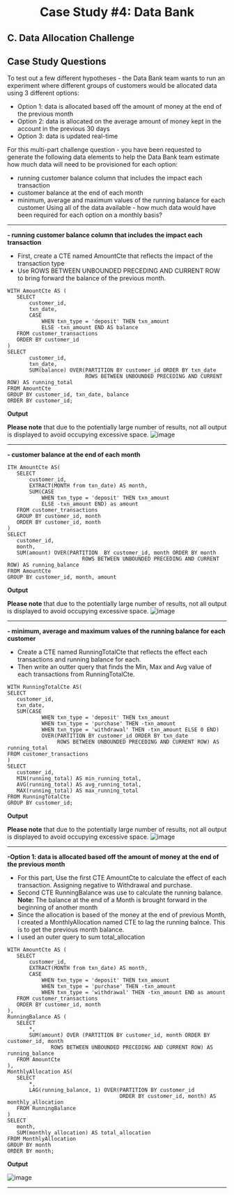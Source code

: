 <div align="center">
  <h1><b>Case Study #4: Data Bank</b></h1>
</div>

## C. Data Allocation Challenge

## Case Study Questions
To test out a few different hypotheses - the Data Bank team wants to run an experiment where different groups of customers would be allocated data using 3 different options:

- Option 1: data is allocated based off the amount of money at the end of the previous month
- Option 2: data is allocated on the average amount of money kept in the account in the previous 30 days
- Option 3: data is updated real-time
  
For this multi-part challenge question - you have been requested to generate the following data elements to help the Data Bank team estimate how much data will need to be provisioned for each option:

- running customer balance column that includes the impact each transaction
- customer balance at the end of each month
- minimum, average and maximum values of the running balance for each customer
Using all of the data available - how much data would have been required for each option on a monthly basis?

***

**- running customer balance column that includes the impact each transaction**
   - First, create a CTE named AmountCte that reflects the impact of the transaction type
   - Use  ROWS BETWEEN UNBOUNDED PRECEDING AND CURRENT ROW to bring forward the balance of the previous month. 
   
 ```
WITH AmountCte AS (
	SELECT
		customer_id,
		txn_date,
		CASE 
			WHEN txn_type = 'deposit' THEN txn_amount 
			ELSE -txn_amount END AS balance
	FROM customer_transactions
	ORDER BY customer_id
)
SELECT
		customer_id,
		txn_date,
		SUM(balance) OVER(PARTITION BY customer_id ORDER BY txn_date 
						  ROWS BETWEEN UNBOUNDED PRECEDING AND CURRENT ROW) AS running_total
FROM AmountCte
GROUP BY customer_id, txn_date, balance
ORDER BY customer_id;
```
**Output**

**Please note** that due to the potentially large number of results, not all output is displayed to avoid occupying excessive space.
![image](https://github.com/cassitobby/SQL-challenge-Case-Study--4-Data-Bank/assets/128924056/38a7f267-dc94-43b0-b009-1f892e3a9fd3)

***

**- customer balance at the end of each month**

 ```
ITH AmountCte AS(
	SELECT 
		customer_id,
		EXTRACT(MONTH from txn_date) AS month,
		SUM(CASE
			WHEN txn_type = 'deposit' THEN txn_amount
			ELSE -txn_amount END) as amount
	FROM customer_transactions
	GROUP BY customer_id, month
	ORDER BY customer_id, month
)
SELECT 
	customer_id,
	month,
	SUM(amount) OVER(PARTITION  BY customer_id, month ORDER BY month 
						 ROWS BETWEEN UNBOUNDED PRECEDING AND CURRENT ROW) AS running_balance
FROM AmountCte
GROUP BY customer_id, month, amount
```
**Output**

**Please note** that due to the potentially large number of results, not all output is displayed to avoid occupying excessive space.
![image](https://github.com/cassitobby/SQL-challenge-Case-Study--4-Data-Bank/assets/128924056/2d0cf537-30b9-4410-85a3-d303edfd41b6)

***

**- minimum, average and maximum values of the running balance for each customer**
   - Create a CTE named RunningTotalCte that reflects the effect each transactions and running  balance for each.
   - Then write an outter query that finds the Min, Max and Avg value of each transactions from RunningTotalCte.
   
 ```
WITH RunningTotalCte AS(
SELECT
	customer_id,
	txn_date,
	SUM(CASE 
			WHEN txn_type = 'deposit' THEN txn_amount 
			WHEN txn_type = 'purchase' THEN -txn_amount 
			WHEN txn_type = 'withdrawal' THEN -txn_amount ELSE 0 END)
			OVER(PARTITION BY customer_id ORDER BY txn_date 
				 ROWS BETWEEN UNBOUNDED PRECEDING AND CURRENT ROW) AS running_total
FROM customer_transactions
)
SELECT 
	customer_id, 
	MIN(running_total) AS min_running_total,
	AVG(running_total) AS avg_running_total,
	MAX(running_total) AS max_running_total
FROM RunningTotalCte
GROUP BY customer_id; 
```
**Output**

**Please note** that due to the potentially large number of results, not all output is displayed to avoid occupying excessive space.
![image](https://github.com/cassitobby/SQL-challenge-Case-Study--4-Data-Bank/assets/128924056/bbf3f896-52cf-4339-a4f0-844bb104fc19)

***

**-Option 1: data is allocated based off the amount of money at the end of the previous month**
   - For this part, Use the first CTE AmountCte to calculate the effect of each transaction. Assigning negative to Withdrawal and purchase.
   - Second CTE RunningBalance was use to calculate the running balance. **Note:** The balance at the end of a Month is brought forward in the beginning of another month
   - Since the allocation is based of the money at the end of previous Month, I created a MonthlyAllocation named CTE to lag the running balnce. This is to get the previous month balance.
   - I used an outer query to sum total_allocation
   
 ```
WITH AmountCte AS (
	SELECT 
		customer_id,
		EXTRACT(MONTH from txn_date) AS month,
		CASE
			WHEN txn_type = 'deposit' THEN txn_amount
			WHEN txn_type = 'purchase' THEN -txn_amount
			WHEN txn_type = 'withdrawal' THEN -txn_amount END as amount
	FROM customer_transactions
	ORDER BY customer_id, month
),
RunningBalance AS (
	SELECT 
		*,
		SUM(amount) OVER (PARTITION BY customer_id, month ORDER BY customer_id, month
			   ROWS BETWEEN UNBOUNDED PRECEDING AND CURRENT ROW) AS running_balance
	FROM AmountCte
),
MonthlyAllocation AS(
	SELECT 
		*,
		LAG(running_balance, 1) OVER(PARTITION BY customer_id 
									 ORDER BY customer_id, month) AS monthly_allocation
	FROM RunningBalance
)
SELECT
	month,
	SUM(monthly_allocation) AS total_allocation
FROM MonthlyAllocation
GROUP BY month
ORDER BY month;
```
**Output**

![image](https://github.com/cassitobby/SQL-challenge-Case-Study--4-Data-Bank/assets/128924056/56194a64-9ab3-4b57-8532-c6daa046fb61)

***

